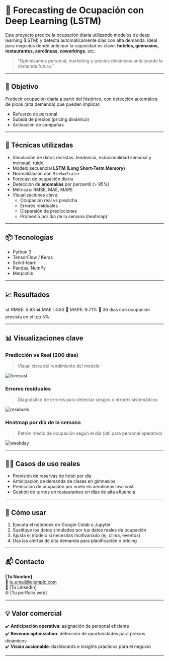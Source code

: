 # 🏨 Forecasting de Ocupación con Deep Learning (LSTM)

Este proyecto predice la ocupación diaria utilizando modelos de deep learning (LSTM) y detecta automáticamente días con alta demanda. Ideal para negocios donde anticipar la capacidad es clave: **hoteles, gimnasios, restaurantes, aerolíneas, coworkings**, etc.

> “Optimizamos personal, marketing y precios dinámicos anticipando la demanda futura.”

---

## 🎯 Objetivo

Predecir ocupación diaria a partir del histórico, con detección automática de picos (alta demanda) que pueden implicar:

- Refuerzo de personal
- Subida de precios (pricing dinámico)
- Activación de campañas

---

## 🧠 Técnicas utilizadas

- Simulación de datos realistas: tendencia, estacionalidad semanal y mensual, ruido
- Modelo secuencial **LSTM (Long Short-Term Memory)**
- Normalización con `MinMaxScaler`
- Forecast de ocupación diaria
- Detección de **anomalías** por percentil (> 95%)
- Métricas: RMSE, MAE, MAPE
- Visualizaciones clave:
  - Ocupación real vs predicha
  - Errores residuales
  - Dispersión de predicciones
  - Promedio por día de la semana (heatmap)

---

## 📦 Tecnologías

- Python 3
- TensorFlow / Keras
- Scikit-learn
- Pandas, NumPy
- Matplotlib

---

## 📈 Resultados

📊 RMSE: 5.93
📊 MAE : 4.83
📌 MAPE: 9.71%
🚨 36 días con ocupación prevista en el top 5%


---

## 📊 Visualizaciones clave

### Predicción vs Real (200 días)

> Visual clara del rendimiento del modelo

![forecast](https://yourdomain.com/img/forecast_occupancy.png)

### Errores residuales

> Diagnóstico de errores para detectar sesgos o errores sistemáticos

![residuals](https://yourdomain.com/img/residuals.png)

### Heatmap por día de la semana

> Patrón medio de ocupación según el día (útil para personal operativo)

![weekday](https://yourdomain.com/img/weekday_mean.png)

---

## 🧑‍💼 Casos de uso reales

- Previsión de reservas de hotel por día
- Anticipación de demanda de clases en gimnasios
- Predicción de ocupación por vuelo en aerolíneas low-cost
- Gestión de turnos en restaurantes en días de alta afluencia

---

## 🚀 Cómo usar

1. Ejecuta el notebook en Google Colab o Jupyter
2. Sustituye los datos simulados por tus datos reales de ocupación
3. Ajusta el modelo si necesitas multivariado (ej: clima, eventos)
4. Usa las alertas de alta demanda para planificación o pricing

---

## 📬 Contacto

**[Tu Nombre]**  
📧 tu.email@ejemplo.com  
🔗 [Tu LinkedIn]  
🌐 [Tu portfolio web]

---

## 💡 Valor comercial

✔️ **Anticipación operativa**: asignación de personal eficiente  
✔️ **Revenue optimization**: detección de oportunidades para precios dinámicos  
✔️ **Visión accionable**: dashboards e insights prácticos para el negocio

---
